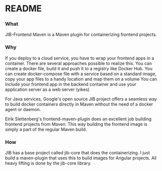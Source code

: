 # README

### What
JIB-Frontend Maven is a Maven plugin for containerizing frontend projects. 


### Why
If you deploy to a cloud service, you have to wrap your frontend apps in a container.
There are several approaches possible to realize this.
You can create a docker file, build it and push it to a registry like Docker Hub.
You can create docker-compose file with a service based on a standard image, copy your app files to a handy location and map them on a volume
You can include your frontend app in the backend container and use your application server as a web server (yikes)

For Java services, Google's open source JIB project offers a seamless way to build docker containers directly in Maven without the need of a docker agent or daemon.

Eirik Slettenberg's frontend-maven-plugin does an excellent job building frontend projects from Maven.
This way building the frontend image is simply a part of the regular Maven build.


### How
JIB has a base project called jib-core that does the containerizing. I just build a maven-plugin that uses this to build images for Angular projects.
All heavy lifting is done by the jib-core library.

